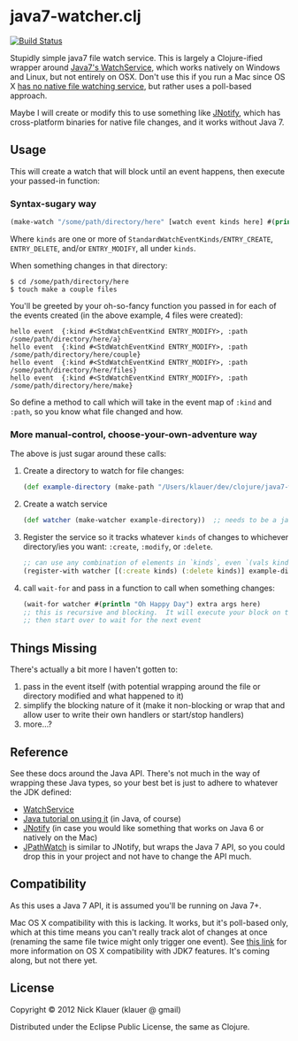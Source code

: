 # java7-watcher.clj
[![Build Status](https://secure.travis-ci.org/klauern/java7-watcher.clj.png)](http://travis-ci.org/klauern/java7-watcher.clj)

Stupidly simple java7 file watch service.  This is largely a Clojure-ified wrapper around [Java7's WatchService](http://docs.oracle.com/javase/tutorial/essential/io/notification.html), which works natively on Windows and Linux, but not entirely on OSX.  Don't use this if you run a Mac since OS X [has no native file watching service](http://stackoverflow.com/a/11182515/7008), but rather uses a poll-based approach.

Maybe I will create or modify this to use something like [JNotify](http://jnotify.sourceforge.net/), which has cross-platform binaries for native file changes, and it works without Java 7.

## Usage

This will create a watch that will block until an event happens, then execute your passed-in function:

### Syntax-sugary way

```clj
(make-watch "/some/path/directory/here" [watch event kinds here] #(println "hello event " %))
```
Where `kinds` are one or more of `StandardWatchEventKinds/ENTRY_CREATE`, `ENTRY_DELETE`, and/or `ENTRY_MODIFY`, all under `kinds`.

When something changes in that directory:

```
$ cd /some/path/directory/here
$ touch make a couple files
```

You'll be greeted by your oh-so-fancy function you passed in for each of the events created (in the above example, 4 files were created):

```
hello event  {:kind #<StdWatchEventKind ENTRY_MODIFY>, :path /some/path/directory/here/a}
hello event  {:kind #<StdWatchEventKind ENTRY_MODIFY>, :path /some/path/directory/here/couple}
hello event  {:kind #<StdWatchEventKind ENTRY_MODIFY>, :path /some/path/directory/here/files}
hello event  {:kind #<StdWatchEventKind ENTRY_MODIFY>, :path /some/path/directory/here/make}
```

So define a method to call which will take in the event map of `:kind` and `:path`, so you know what file changed and how.

### More manual-control, choose-your-own-adventure way

The above is just sugar around these calls:

1. Create a directory to watch for file changes:

   ```clj
   (def example-directory (make-path "/Users/klauer/dev/clojure/java7-watcher.clj/watchabledir"))
   ```
2. Create a watch service

   ```clj
   (def watcher (make-watcher example-directory))  ;; needs to be a java.nio.file.Path object (as of right now)
   ```
   
3. Register the service so it tracks whatever `kinds` of changes to whichever directory/ies you want: `:create`, `:modify`, or `:delete`.

   ```clj
   ;; can use any combination of elements in `kinds`, even `(vals kinds)` itself
   (register-with watcher [(:create kinds) (:delete kinds)] example-directory)
   ```
   
4. call `wait-for` and pass in a function to call when something changes:

   ```clj
   (wait-for watcher #(println "Oh Happy Day") extra args here)
   ;; this is recursive and blocking.  It will execute your block on the event-change,
   ;; then start over to wait for the next event
   ```

## Things Missing

There's actually a bit more I haven't gotten to:

  1. pass in the event itself (with potential wrapping around the file or directory modified and what happened to it)
  2. simplify the blocking nature of it (make it non-blocking or wrap that and allow user
  to write their own handlers or start/stop handlers)
  3. more…?

## Reference

See these docs around the Java API.  There's not much in the way of wrapping these Java types, so your best bet is just to adhere to whatever the JDK defined:

  * [WatchService](http://docs.oracle.com/javase/7/docs/api/index.html?java/nio/file/WatchService.html)
  * [Java tutorial on using it](http://docs.oracle.com/javase/tutorial/essential/io/notification.html) (in Java, of course)
  * [JNotify](http://jnotify.sourceforge.net/)  (in case you would like something that works on Java 6 or natively on the Mac)
  * [JPathWatch](http://jpathwatch.wordpress.com/) is similar to JNotify, but wraps the Java 7 API, so you could drop this in your project and not have to change the API much.

## Compatibility

As this uses a Java 7 API, it is assumed you'll be running on Java 7+.

Mac OS X compatibility with this is lacking.  It works, but it's poll-based only, which at this time means you can't really track alot of changes at once (renaming the same file twice might only trigger one event).  See [this link](https://wikis.oracle.com/display/OpenJDK/Mac+OS+X+Port+Project+Status) for more information on OS X compatibility with JDK7 features.  It's coming along, but not there yet.

## License

Copyright © 2012 Nick Klauer (klauer @ gmail)

Distributed under the Eclipse Public License, the same as Clojure.
